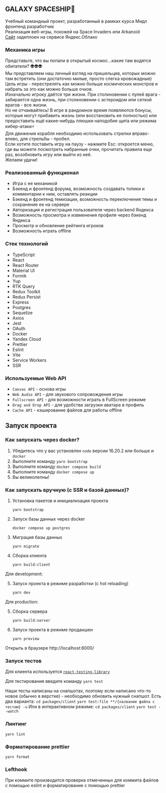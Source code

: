 ## GALAXY SPACESHIP🚀

Учебный командный проект, разработанный в рамках курса Мидл фронтенд разработчик  
Реализация веб-игры, похожей на Space Invaders или Arkanoid  
[Сайт](https://cosmostarz-cosmostarz-22.ya-praktikum.tech/) задеплоен на сервисе Яндекс.Облако

### Механика игры

Представьте, что вы попали в открытый космос...какие там водятся обитатели? 👽👽👽  
Мы представляем наш личный взгляд на пришельцев, которых можно там встретить (они достаточно милые, просто слегка кровожадные)  
Цель игры - перестрелять как можно больше космических монстров и набрать за это как можно больше очков.  
Изначально игроку даётся три жизни. При столкновении с пулей врага - забирается одна жизнь, при столкновении с астероидом или сеткой врагов - все жизни.  
Но не отчаивайтесь! В игре в рандомное время появляются бонусы, которые могут прибавить жизнь (или восстановить ее полностью) или предоставить ещё какие-нибудь плюшки наподобие щита или режима кибер-атаки⚡  
Для движения корабля необходимо использовать стрелки вправо-влево, для стрельбы - пробел.  
Если хотите поставить игру на паузу - нажмите Esc: откроется меню, где вы можете посмотреть набранные очки, прочитать правила еще раз, возобновить игру или выйти из неё.  
Желаем удачи!

### Реализованный функционал

- Игра с ее механикой
- Бэкенд и фронтенд форума, возможность создавать топики и комментарии к ним, оставлять реакции
- Бэкенд и фронтенд темизации, возможность переключения темы и сохранение ее на сервере
- Авторизация и регистрация пользователя через backend Яндекса
- Возможность просмотра и извменения профиля через бэкенд Яндекса
- Просмотр и обновление рейтинга игроков
- Возможность играть offline

### Стек технологий

- TypeScript
- React
- React Router
- Material UI
- Formik
- Yup
- RTK Query
- Redux Toolkit
- Redux Persist
- Express
- Postgres
- Sequelize
- Axios
- Jest
- OAuth
- Docker
- Yandex Cloud
- Prettier
- Eslint
- Vite
- Service Workers
- SSR

### Используемые Web API

- `Canvas API` - основа игры
- `Web Audio API` - для звукового сопровождения игры
- `Fullscreen API` - для возможности играть в FullScreen режиме
- `Drag and Drop API` - для удобства загрузки аватара в профиль
- `Cache API` - кэширование файлов для работы offline

## Запуск проекта

### Как запускать через docker?

1. Убедитесь что у вас установлен `node` версии 16.20.2 или больше и `docker`
2. Выполните команду `yarn bootstrap`
3. Выполните команду `docker compose build`
4. Выполните команду `docker compose up`
5. Вы великолепны!

### Как запускать вручную (c SSR и базой данных)?

1. Установка пакетов и инициализация проекта
   
   `yarn bootstrap`

2. Запуск базы данных через docker
   
   `docker compose up postgres`

3. Миграция базы данных
   
   `yarn migrate`

4. Сборка клиента

   `yarn build:client`

Для development:

5. Запуск проекта в режиме разработки (с hot reloading)
   
   `yarn dev`

Для production:

5. Сборка сервера
   
   `yarn build:server`

6. Запуск проекта в режиме продакшен
   
   `yarn preview`

Открыть в браузере http://localhost:8000/

### Запуск тестов

Для клиента используется [`react-testing-library`](https://testing-library.com/docs/react-testing-library/intro/)

Для тестирования введите команду `yarn test`

Наши тесты написаны на снапшотах, поэтому если написано что-то новое (обычно в верстке) - необходимо обновить нужный снапшот.
Есть два варианта:
`cd packages/client`
`yarn test:file **/{название файла с тестом} -u`
Или в интерактивном режиме:
`cd packages/client`
`yarn test --watch`

### Линтинг

`yarn lint`

### Форматирование prettier

`yarn format`

### Lefthook

При коммите производится проверка отмеченных для коммита файлов с помощью eslint и форматирование с помощью prettier
